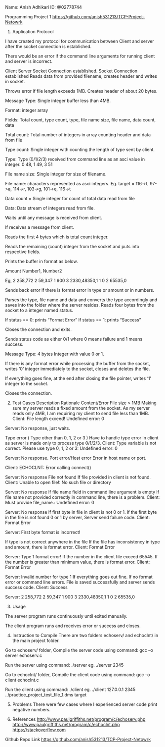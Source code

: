 Name: Anish Adhikari
ID: @02778744

Programming Project 1 
https://github.com/anish531213/TCP-Project-Netowrk

1.	Application Protocol

I have created my protocol for communication between Client and server after the socket connection is established.

There would be an error if the command line arguments for running client and server is incorrect.

Client
Server
Socket Connection established.
Socket Connection established
Reads data from provided filename, creates header and writes in socket.

Throws error if file length exceeds 1MB.
Creates header of about 20 bytes.

Message Type: Single integer buffer less than 4MB.

Format: integer array

Fields:  Total count, type count, type, file name size, file name, data count, data

Total count: Total number of integers in array counting header and data from file

Type count: Single integer with counting the length of type sent by client.

Type: Type (0/1/2/3) received from command line as an asci value in integer.
0    48, 1  49, 3  51

File name size: Single integer for size of filename.

File name: characters represented as asci integers. Eg.
target = 116->t, 97->a, 114->r, 103->g, 101->e, 116->t

Data count = Single integer for count of total data read from file

Data: Data stream of integers read from file.

Waits until any message is received from client.

If receives a message from client.

Reads the first 4 bytes which is total count integer.

Reads the remaining (count) integer from the socket and puts into respective fields.

Prints the buffer in format as below.

Amount Number1, Number2

Eg,
2 258,772
2 59,347
1 900
3 2330,48350,1
1 0
2 65535,0

Sends back error if there is format error in type or amount or in numbers.

Parses the type, file name and data and converts the type accordingly and saves into the folder where the server resides.
Reads four bytes from the socket to a integer named status.

If status == 0: prints “Format Error”
If status == 1: prints “Success”

Closes the connection and exits.

Sends status code as either 0/1 where 0 means failure and 1 means success.

Message Type: 4 bytes Integer with value 0 or 1.

If there is any format error while processing the buffer from the socket, writes ‘0’ integer immediately to the socket, closes and deletes the file.

If everything goes fine, at the end after closing the file pointer, writes ‘1’ integer to the socket.

Closes the connection.




2.	Test Cases
Description
Rationale
Content/Error
File size > 1MB
Making sure my server reads a fixed amount from the socket. As my server reads only 4MB, I am requiring my client to send file less than 1MB.
Client: File length exceed! Undefined error: 0

Server: No response, just waits.

Type error ( Type other than 0, 1, 2 or 3 )
Have to handle type error in client as server is made only to process type 0/1/2/3.
Client: Type variable is not correct. Please use type 0, 1, 2 or 3: Undefined error: 0

Server: No response.
Port error/Host error
Error in host name or port.

Client: ECHOCLNT: Error calling connect()

Server: No response
File not found
If file provided in client is not found. 
Client: Unable to open file!: No such file or directory

Server: No response
If file name field in command line argument is empty
If file name not provided correctly in command line, there is a problem.
Client: Must provide file_name.: Undefined error: 0

Server: No response
If first byte in file in client is not 0 or 1.
If the first byte in the file is not found 0 or 1 by server,
Server send failure code.
Client: Format Error

Server: First byte format is incorrect!

If type is not correct anywhere in the file 
If the file has inconsistency in type and amount, there is format error.
Client: Format Error

Server: Type 1 format error!
If the number in the client file exceed 65545.
If the number is greater than minimum value, there is format error.
Client: Format Error

Server: Invalid number for type 1
If everything goes out fine. 
If no format error or command line errors. File is saved successfully and server sends success code.
Client: Success

Server: 
2 258,772
2 59,347
1 900
3 2330,48350,1
1 0
2 65535,0


3.	Usage

The server program runs continuously until exited manually.

The client program runs and receives error or success and closes.


4.	Instruction to Compile
There are two folders echoserv/ and echoclnt/ in the main project folder.

Go to echoserv/ folder,
Compile the server code using command:
	gcc –o server echoserv.c

Run the server using command:
	./server <port>
eg.	./server 2345


Go to echoclnt/ folder,
Compile the client code using command:
	gcc –o client echoclnt.c

Run the client using command:
	./client <server IP> <server port> <file path> <to format> <to name>
eg. 	./client 127.0.0.1 2345 ../practice_project_test_file_1.dms target

5.	Problems
There were few cases where I experienced server code print negative numbers. 

6.	References
http://www.paulgriffiths.net/program/c/echoserv.php
http://www.paulgriffiths.net/program/c/echoclnt.php
https://stackoverflow.com




Github Repo Link 
https://github.com/anish531213/TCP-Project-Netowrk

